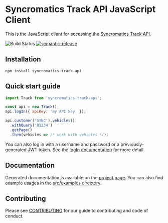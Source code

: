 # Syncromatics Track API JavaScript Client

This is the JavaScript client for accessing the [Syncromatics Track API][track-api-docs].

![Build Status](https://github.com/syncromatics/syncromatics-track-api/workflows/Build%20and%20Publish%20CI/badge.svg?branch=master)
[![semantic-release](https://img.shields.io/badge/%20%20%F0%9F%93%A6%F0%9F%9A%80-semantic--release-e10079.svg)](https://github.com/semantic-release/semantic-release)

## Installation

`npm install syncromatics-track-api`

## Quick start guide

```javascript
import Track from 'syncromatics-track-api';

const api = new Track();
api.logIn({ apiKey: 'my API key' });

api.customer('SYNC').vehicles()
  .withQuery('01234')
  .getPage()
  .then(vehicles => /* work with vehicles */);
```

You can also log in with a username and password or a previously-generated JWT token.  See the
[logIn documentation][login-docs] for more detail.

## Documentation

Generated documentation is available on the [project page][project-page].  You can also find example
usages in the [src/examples directory][src-examples].

## Contributing

Please see [CONTRIBUTING](CONTRIBUTING.md) for our guide to contributing and code of conduct.

[project-page]: http://syncromatics.github.io/syncromatics-track-api
[login-docs]: http://syncromatics.github.io/syncromatics-track-api#tracklogin
[track-api-docs]: http://docs.syncromaticstrackapi.apiary.io
[src-examples]: https://github.com/syncromatics/syncromatics-track-api/tree/master/src/examples
